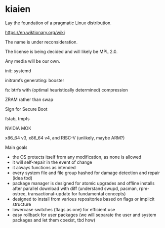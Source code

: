 # kiaien
Lay the foundation of a pragmatic Linux distribution.

https://en.wiktionary.org/wiki

The name is under reconsideration.

The license is being decided and will likely be MPL 2.0.

Any media will be our own.

init: systemd

initramfs generating: booster

fs: btrfs with (optimal heuristically determined) compression

ZRAM rather than swap

Sign for Secure Boot

fstab, tmpfs

NVIDIA MOK

x86_64 v3, x86_64 v4, and RISC-V (unlikely, maybe ARM?)

Main goals
- the OS protects itself from any modification, as none is allowed
- it will self-repair in the event of change
- it always functions as intended
- every system file and file group hashed for damage detection and repair (idea tbd)
- package manager is designed for atomic upgrades and offline installs after parallel download with diff (understand swupd, pacman, rpm-ostree, transactional-update for fundamental concepts)
- designed to install from various repositories based on flags or implicit structure
- lowercase switches (flags as one) for efficient use
- easy rollback for user packages (we will separate the user and system packages and let them coexist, tbd how)
